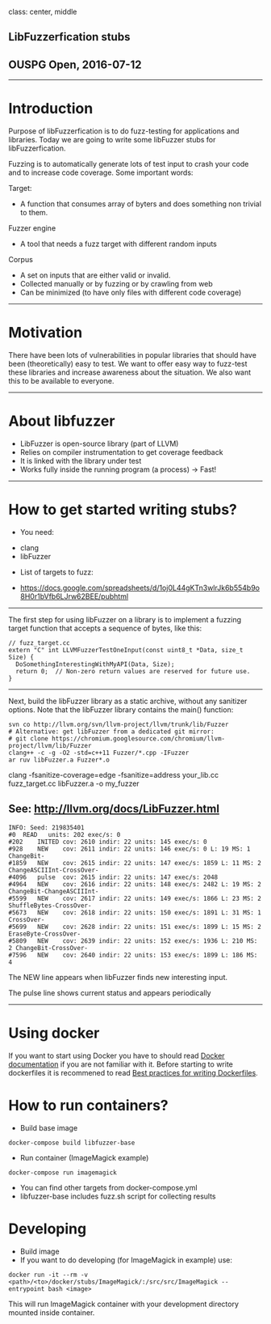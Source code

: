 class: center, middle

## LibFuzzerfication stubs
## OUSPG Open, 2016-07-12

---

# Introduction
Purpose of libFuzzerfication is to do fuzz-testing for applications and libraries. Today we are going to write some libFuzzer stubs for libFuzzerfication.

Fuzzing is to automatically generate lots of test input to crash your code and to increase code coverage.
Some important words:

Target:
- A function that consumes array of byters and does something non trivial to them.

Fuzzer engine
- A tool that needs a fuzz target with different random inputs

Corpus
- A set on inputs that are either valid or invalid.
- Collected manually or by fuzzing or by crawling from web
- Can be minimized (to have only files with different code coverage)

---
# Motivation
There have been lots of vulnerabilities in popular libraries that should have been (theoretically) easy to test. We want to offer easy way to fuzz-test these libraries and increase awareness about the situation. We also want this to be available to everyone.

---

# About libfuzzer
* LibFuzzer is open-source library (part of LLVM)
* Relies on compiler instrumentation to get coverage feedback
* It is linked with the library under test
* Works fully inside the running program (a process) -> Fast!

---

# How to get started writing stubs?
* You need:
- clang
- libFuzzer

* List of targets to fuzz:
- https://docs.google.com/spreadsheets/d/1oj0L44gKTn3wlrJk6b554b9o8H0r1bVfb6LJrw62BEE/pubhtml

---

The first step for using libFuzzer on a library is to implement a fuzzing target function that accepts a sequence of bytes, like this:

```
// fuzz_target.cc
extern "C" int LLVMFuzzerTestOneInput(const uint8_t *Data, size_t Size) {
  DoSomethingInterestingWithMyAPI(Data, Size);
  return 0;  // Non-zero return values are reserved for future use.
}
```
---
Next, build the libFuzzer library as a static archive, without any sanitizer options. Note that the libFuzzer library contains the main() function:

```
svn co http://llvm.org/svn/llvm-project/llvm/trunk/lib/Fuzzer
# Alternative: get libFuzzer from a dedicated git mirror:
# git clone https://chromium.googlesource.com/chromium/llvm-project/llvm/lib/Fuzzer
clang++ -c -g -O2 -std=c++11 Fuzzer/*.cpp -IFuzzer
ar ruv libFuzzer.a Fuzzer*.o
```

clang -fsanitize-coverage=edge -fsanitize=address your_lib.cc fuzz_target.cc libFuzzer.a -o my_fuzzer

See: http://llvm.org/docs/LibFuzzer.html
---

```
INFO: Seed: 219835401
#0  READ   units: 202 exec/s: 0
#202    INITED cov: 2610 indir: 22 units: 145 exec/s: 0
#928    NEW    cov: 2611 indir: 22 units: 146 exec/s: 0 L: 19 MS: 1 ChangeBit-
#1859   NEW    cov: 2615 indir: 22 units: 147 exec/s: 1859 L: 11 MS: 2 ChangeASCIIInt-CrossOver-
#4096   pulse  cov: 2615 indir: 22 units: 147 exec/s: 2048
#4964   NEW    cov: 2616 indir: 22 units: 148 exec/s: 2482 L: 19 MS: 2 ChangeBit-ChangeASCIIInt-
#5599   NEW    cov: 2617 indir: 22 units: 149 exec/s: 1866 L: 23 MS: 2 ShuffleBytes-CrossOver-
#5673   NEW    cov: 2618 indir: 22 units: 150 exec/s: 1891 L: 31 MS: 1 CrossOver-
#5699   NEW    cov: 2628 indir: 22 units: 151 exec/s: 1899 L: 15 MS: 2 EraseByte-CrossOver-
#5809   NEW    cov: 2639 indir: 22 units: 152 exec/s: 1936 L: 210 MS: 2 ChangeBit-CrossOver-
#7596   NEW    cov: 2640 indir: 22 units: 153 exec/s: 1899 L: 186 MS: 4
```

The NEW line appears when libFuzzer finds new interesting input.

The pulse line shows current status and appears periodically

---

# Using docker

If you want to start using Docker you have to should read  [Docker documentation](https://docs.docker.com/) if you are not familiar with it. Before starting to write dockerfiles it is recommened to read [Best practices for writing Dockerfiles](https://docs.docker.com/engine/userguide/eng-image/dockerfile_best-practices/).

# How to run containers?
* Build base image
```
docker-compose build libfuzzer-base
```
* Run container (ImageMagick example)
```
docker-compose run imagemagick
```
* You can find other targets from docker-compose.yml
* libfuzzer-base includes fuzz.sh script for collecting results

# Developing
* Build image
* If you want to do developing (for ImageMagick in example) use:
```
docker run -it --rm -v <path>/<to>/docker/stubs/ImageMagick/:/src/src/ImageMagick --entrypoint bash <image>
```
This will run ImageMagick container with your development directory mounted inside container.
